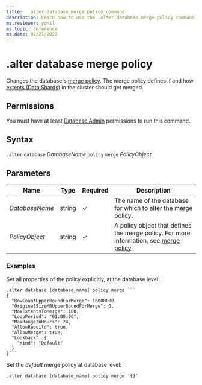 ```yaml
---
title:  .alter database merge policy command
description: Learn how to use the .alter database merge policy command to change the database's merge policy. 
ms.reviewer: yonil
ms.topic: reference
ms.date: 02/21/2023
---
```

# .alter database merge policy

Changes the database's [merge policy](mergepolicy.md). The merge policy defines if and how [extents (Data Shards)](../management/extents-overview.md) in the cluster should get merged.

## Permissions

You must have at least [Database Admin](access-control/role-based-access-control.md) permissions to run this command.

## Syntax

`.alter` `database` *DatabaseName* `policy` `merge` *PolicyObject*

## Parameters

|Name|Type|Required|Description|
|--|--|--|--|
|*DatabaseName*|string|&check;|The name of the database for which to alter the merge policy.|
|*PolicyObject*|string|&check;|A policy object that defines the merge policy. For more information, see [merge policy](mergepolicy.md).|

### Examples

Set all properties of the policy explicitly, at the database level:

~~~kusto
.alter database [database_name] policy merge ```
{
  "RowCountUpperBoundForMerge": 16000000,
  "OriginalSizeMBUpperBoundForMerge": 0,
  "MaxExtentsToMerge": 100,
  "LoopPeriod": "01:00:00",
  "MaxRangeInHours": 24,
  "AllowRebuild": true,
  "AllowMerge": true,
  "Lookback": {
    "Kind": "Default"
  }
}```
~~~

Set the *default* merge policy at database level:

```kusto
.alter database [database_name] policy merge '{}'
```
